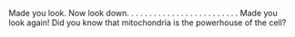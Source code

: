 Made you look.
Now look down.
.
.
.
.
.
.
.
.
.
.
.
.
.
.
.
.
.
.
.
.
.
.
.
.
Made you look again! Did you know that mitochondria is the powerhouse of the cell?
